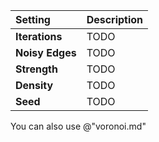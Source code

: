 | Setting         | Description |
| :-------------- | :---------- |
| **Iterations**  | TODO |
| **Noisy Edges** | TODO |
| **Strength**    | TODO |
| **Density**     | TODO |
| **Seed**        | TODO |


You can also use @"voronoi.md"
